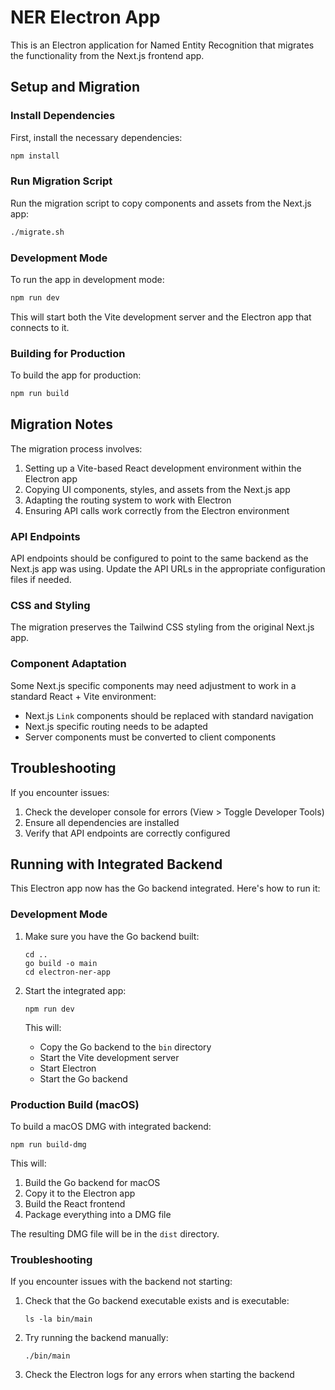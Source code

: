 # NER Electron App

This is an Electron application for Named Entity Recognition that migrates the functionality from the Next.js frontend app.

## Setup and Migration

### Install Dependencies

First, install the necessary dependencies:

```bash
npm install
```

### Run Migration Script

Run the migration script to copy components and assets from the Next.js app:

```bash
./migrate.sh
```

### Development Mode

To run the app in development mode:

```bash
npm run dev
```

This will start both the Vite development server and the Electron app that connects to it.

### Building for Production

To build the app for production:

```bash
npm run build
```

## Migration Notes

The migration process involves:

1. Setting up a Vite-based React development environment within the Electron app
2. Copying UI components, styles, and assets from the Next.js app
3. Adapting the routing system to work with Electron
4. Ensuring API calls work correctly from the Electron environment

### API Endpoints

API endpoints should be configured to point to the same backend as the Next.js app was using. Update the API URLs in the appropriate configuration files if needed.

### CSS and Styling

The migration preserves the Tailwind CSS styling from the original Next.js app.

### Component Adaptation

Some Next.js specific components may need adjustment to work in a standard React + Vite environment:

- Next.js `Link` components should be replaced with standard navigation
- Next.js specific routing needs to be adapted
- Server components must be converted to client components

## Troubleshooting

If you encounter issues:

1. Check the developer console for errors (View > Toggle Developer Tools)
2. Ensure all dependencies are installed
3. Verify that API endpoints are correctly configured

## Running with Integrated Backend

This Electron app now has the Go backend integrated. Here's how to run it:

### Development Mode

1. Make sure you have the Go backend built:
   ```
   cd ..
   go build -o main
   cd electron-ner-app
   ```

2. Start the integrated app:
   ```
   npm run dev
   ```
   This will:
   - Copy the Go backend to the `bin` directory
   - Start the Vite development server
   - Start Electron
   - Start the Go backend

### Production Build (macOS)

To build a macOS DMG with integrated backend:

```
npm run build-dmg
```

This will:
1. Build the Go backend for macOS
2. Copy it to the Electron app
3. Build the React frontend
4. Package everything into a DMG file

The resulting DMG file will be in the `dist` directory.

### Troubleshooting

If you encounter issues with the backend not starting:

1. Check that the Go backend executable exists and is executable:
   ```
   ls -la bin/main
   ```

2. Try running the backend manually:
   ```
   ./bin/main
   ```

3. Check the Electron logs for any errors when starting the backend 